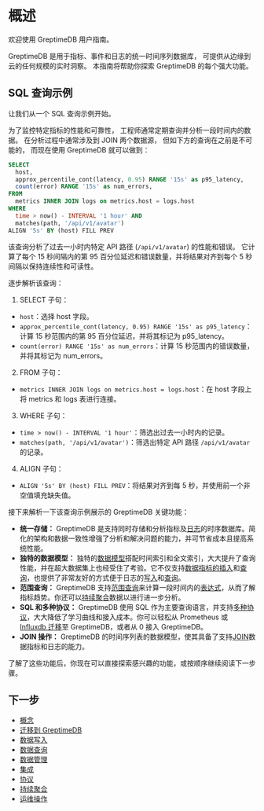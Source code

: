 # 概述

欢迎使用 GreptimeDB 用户指南。

GreptimeDB 是用于指标、事件和日志的统一时间序列数据库，
可提供从边缘到云的任何规模的实时洞察。
本指南将帮助你探索 GreptimeDB 的每个强大功能。

## SQL 查询示例

让我们从一个 SQL 查询示例开始。

为了监控特定指标的性能和可靠性，
工程师通常定期查询并分析一段时间内的数据。
在分析过程中通常涉及到 JOIN 两个数据源，
但如下方的查询在之前是不可能的，
而现在使用 GreptimeDB 就可以做到：

```sql
SELECT
  host,
  approx_percentile_cont(latency, 0.95) RANGE '15s' as p95_latency,
  count(error) RANGE '15s' as num_errors,
FROM
  metrics INNER JOIN logs on metrics.host = logs.host
WHERE
  time > now() - INTERVAL '1 hour' AND
  matches(path, '/api/v1/avatar')
ALIGN '5s' BY (host) FILL PREV
```

该查询分析了过去一小时内特定 API 路径 (`/api/v1/avatar`) 的性能和错误。
它计算了每个 15 秒间隔内的第 95 百分位延迟和错误数量，并将结果对齐到每个 5 秒间隔以保持连续性和可读性。

逐步解析该查询：

1. SELECT 子句：
  - `host`：选择 host 字段。
  - `approx_percentile_cont(latency, 0.95) RANGE '15s' as p95_latency`：计算 15 秒范围内的第 95 百分位延迟，并将其标记为 p95_latency。
  - `count(error) RANGE '15s' as num_errors`：计算 15 秒范围内的错误数量，并将其标记为 num_errors。
2. FROM 子句：
  - `metrics INNER JOIN logs on metrics.host = logs.host`：在 host 字段上将 metrics 和 logs 表进行连接。
3. WHERE 子句：
  - `time > now() - INTERVAL '1 hour'`：筛选出过去一小时内的记录。
  - `matches(path, '/api/v1/avatar')`：筛选出特定 API 路径 `/api/v1/avatar` 的记录。
4. ALIGN 子句：
  - `ALIGN '5s' BY (host) FILL PREV`：将结果对齐到每 5 秒，并使用前一个非空值填充缺失值。

接下来解析一下该查询示例展示的 GreptimeDB 关键功能：

- **统一存储：** GreptimeDB 是支持同时存储和分析指标及[日志](/user-guide/logs/overview.md)的时序数据库。简化的架构和数据一致性增强了分析和解决问题的能力，并可节省成本且提高系统性能。
- **独特的数据模型：** 独特的[数据模型](/user-guide/concepts/data-model.md)搭配时间索引和全文索引，大大提升了查询性能，并在超大数据集上也经受住了考验。它不仅支持[数据指标的插入](/user-guide/ingest-data/overview.md)和[查询](/user-guide/query-data/overview.md)，也提供了非常友好的方式便于日志的[写入](/user-guide/logs/write-logs.md)和[查询](/user-guide/logs/query-logs.md)。
- **范围查询：** GreptimeDB 支持[范围查询](/user-guide/query-data/sql.md#aggregate-data-by-time-window)来计算一段时间内的[表达式](/reference/sql/functions/overview.md)，从而了解指标趋势。你还可以[持续聚合](/user-guide/continuous-aggregation/overview.md)数据以进行进一步分析。
- **SQL 和多种协议：** GreptimeDB 使用 SQL 作为主要查询语言，并支持[多种协议](/user-guide/protocols/overview.md)，大大降低了学习曲线和接入成本。你可以轻松从 Prometheus 或 [Influxdb 迁移](/user-guide/migrate-to-greptimedb/migrate-from-influxdb.md)至 GreptimeDB，或者从 0 接入 GreptimeDB。
- **JOIN 操作：** GreptimeDB 的时间序列表的数据模型，使其具备了支持[JOIN](/reference/sql/join.md)数据指标和日志的能力。

了解了这些功能后，你现在可以直接探索感兴趣的功能，或按顺序继续阅读下一步骤。

## 下一步

* [概念](./concepts/overview.md)
* [迁移到 GreptimeDB](./migrate-to-greptimedb/migrate-from-influxdb.md)
* [数据写入](./ingest-data/overview.md)
* [数据查询](./query-data/overview.md)
* [数据管理](./manage-data/overview.md)
* [集成](./integrations/overview.md)
* [协议](./protocols/overview.md)
* [持续聚合](./continuous-aggregation/overview.md)
* [运维操作](./administration/overview.md)

